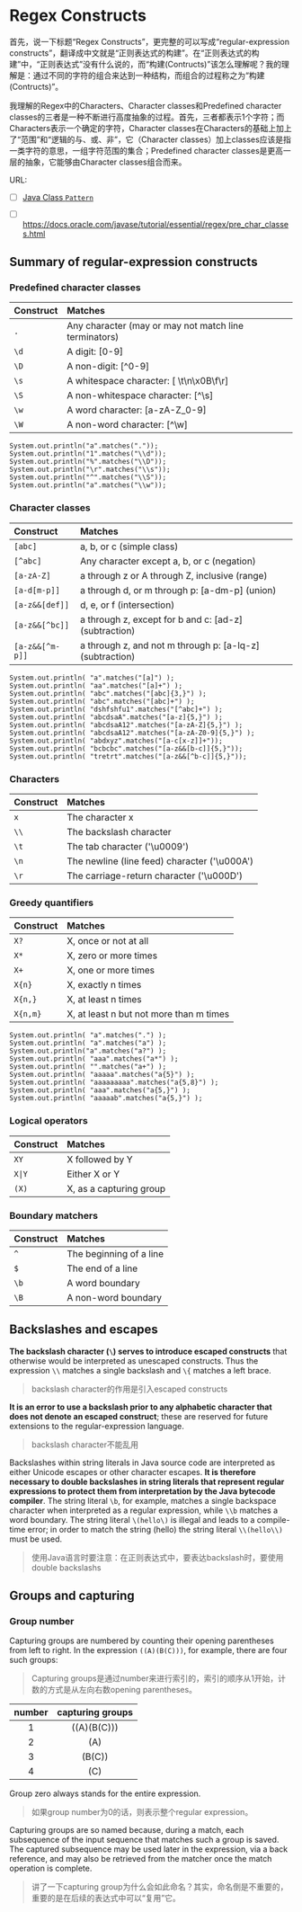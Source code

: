 # Regex Constructs #

首先，说一下标题“Regex Constructs”，更完整的可以写成“regular-expression constructs”，翻译成中文就是“正则表达式的构建”。在“正则表达式的构建”中，“正则表达式”没有什么说的，而“构建(Contructs)”该怎么理解呢？我的理解是：通过不同的字符的组合来达到一种结构，而组合的过程称之为“构建(Contructs)”。

我理解的Regex中的Characters、Character classes和Predefined character classes的三者是一种不断进行高度抽象的过程。首先，三者都表示1个字符；而Characters表示一个确定的字符，Character classes在Characters的基础上加上了“范围”和“逻辑的与、或、非”，它（Character classes）加上classes应该是指一类字符的意思，一组字符范围的集合；Predefined character classes是更高一层的抽象，它能够由Character classes组合而来。

URL:

- [ ] [Java Class `Pattern`](https://docs.oracle.com/javase/8/docs/api/java/util/regex/Pattern.html)

- [ ] https://docs.oracle.com/javase/tutorial/essential/regex/pre_char_classes.html



## Summary of regular-expression constructs ##

### Predefined character classes ###


|Construct|Matches|
|:--------|:------|
|`.`|Any character (may or may not match line terminators)|
|`\d`|A digit: [0-9]|
|`\D`|A non-digit: [^0-9]|
|`\s`|A whitespace character: [ \t\n\x0B\f\r]|
|`\S`|A non-whitespace character: [^\s]|
|`\w`|A word character: [a-zA-Z_0-9]|
|`\W`|A non-word character: [^\w]|


    System.out.println("a".matches("."));
    System.out.println("1".matches("\\d"));
    System.out.println("%".matches("\\D"));
    System.out.println("\r".matches("\\s"));
    System.out.println("^".matches("\\S"));
    System.out.println("a".matches("\\w"));

### Character classes ###	

|Construct|Matches|
|:--------|:------|
|`[abc]`|a, b, or c (simple class)|
|`[^abc]`|Any character except a, b, or c (negation)|
|`[a-zA-Z]`|a through z or A through Z, inclusive (range)|
|`[a-d[m-p]]`|a through d, or m through p: [a-dm-p] (union)|
|`[a-z&&[def]]`|d, e, or f (intersection)|
|`[a-z&&[^bc]]`|a through z, except for b and c: [ad-z] (subtraction)|
|`[a-z&&[^m-p]]`|a through z, and not m through p: [a-lq-z] (subtraction)|

    System.out.println( "a".matches("[a]") );
    System.out.println( "aa".matches("[a]+") );
    System.out.println( "abc".matches("[abc]{3,}") );
    System.out.println( "abc".matches("[abc]+") );
    System.out.println( "dshfshfu1".matches("[^abc]+") );
    System.out.println( "abcdsaA".matches("[a-z]{5,}") );
    System.out.println( "abcdsaA12".matches("[a-zA-Z]{5,}") );
    System.out.println( "abcdsaA12".matches("[a-zA-Z0-9]{5,}") );
    System.out.println( "abdxyz".matches("[a-c[x-z]]+"));
    System.out.println( "bcbcbc".matches("[a-z&&[b-c]]{5,}"));
    System.out.println( "tretrt".matches("[a-z&&[^b-c]]{5,}"));


### Characters ###

|Construct|Matches|
|:--------|:------|
|`x`|The character x|
|`\\`|The backslash character|
|`\t`|The tab character ('\u0009')|
|`\n`|The newline (line feed) character ('\u000A')|
|`\r`|The carriage-return character ('\u000D')|

### Greedy quantifiers ###

|Construct|Matches|
|:--------|:------|
|`X?`|X, once or not at all|
|`X*`|X, zero or more times|
|`X+`|X, one or more times|
|`X{n}`|X, exactly n times|
|`X{n,}`|X, at least n times|
|`X{n,m}`|X, at least n but not more than m times|

    System.out.println( "a".matches(".") );
    System.out.println( "a".matches("a") );
    System.out.println("a".matches("a?") );
    System.out.println( "aaa".matches("a*") );
    System.out.println( "".matches("a+") );
    System.out.println( "aaaaa".matches("a{5}") );
    System.out.println( "aaaaaaaaa".matches("a{5,8}") );
    System.out.println( "aaa".matches("a{5,}") );
    System.out.println( "aaaaab".matches("a{5,}") );

### Logical operators ###

|Construct|Matches|
|:--------|:------|
|`XY`|X followed by Y|
|`X\|Y`|Either X or Y|
|`(X)`|X, as a capturing group|

### Boundary matchers ###

|Construct|Matches|
|:--------|:------|
|`^`|The beginning of a line|
|`$`|The end of a line|
|`\b`|A word boundary|
|`\B`|A non-word boundary|

## Backslashes and escapes ##

**The backslash character (`\`) serves to introduce escaped constructs** that otherwise would be interpreted as unescaped constructs. Thus the expression `\\` matches a single backslash and `\{` matches a left brace.

> backslash character的作用是引入escaped constructs

**It is an error to use a backslash prior to any alphabetic character that does not denote an escaped construct**; these are reserved for future extensions to the regular-expression language. 

> backslash character不能乱用

Backslashes within string literals in Java source code are interpreted as either Unicode escapes or other character escapes. **It is therefore necessary to double backslashes in string literals that represent regular expressions to protect them from interpretation by the Java bytecode compiler**. The string literal `\b`, for example, matches a single backspace character when interpreted as a regular expression, while `\\b` matches a word boundary. The string literal `\(hello\)` is illegal and leads to a compile-time error; in order to match the string (hello) the string literal `\\(hello\\)` must be used.

>使用Java语言时要注意：在正则表达式中，要表达backslash时，要使用double backslashs

## Groups and capturing ##

### Group number ###

Capturing groups are numbered by counting their opening parentheses from left to right. In the expression `((A)(B(C)))`, for example, there are four such groups:

> Capturing groups是通过number来进行索引的，索引的顺序从1开始，计数的方式是从左向右数opening parentheses。

|number|capturing groups|
|:----:|:--------------:|
|1     |	((A)(B(C))) |
|2     |	(A)         |
|3     |	(B(C))      |
|4     |	(C)         |

Group zero always stands for the entire expression.

>如果group number为0的话，则表示整个regular expression。

Capturing groups are so named because, during a match, each subsequence of the input sequence that matches such a group is saved. The captured subsequence may be used later in the expression, via a back reference, and may also be retrieved from the matcher once the match operation is complete.

> 讲了一下capturing group为什么会如此命名？其实，命名倒是不重要的，重要的是在后续的表达式中可以“复用”它。









